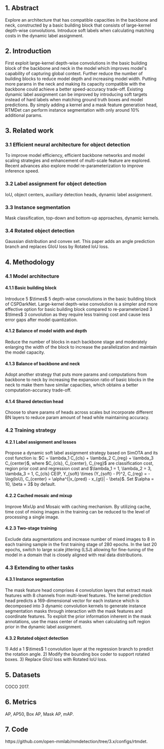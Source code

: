 <h2>1. Abstract</h2>
Explore an architecture that has compatible capacities in the backbone and neck, constructed by a basic building block that consists of large-kernel depth-wise convolutions. Introduce soft labels when calculating matching costs in the dynamic label assignment. 
<h2>2. Introduction</h2>
First exploit large-kernel depth-wise convolutions in the basic building block of the backbone and neck in the model which improves model's capability of capturing global context. Further reduce the number of building blocks to reduce model depth and increasing model width. Putting more params in the neck and making its capacity compatible with the backbone could achieve a better speed-accuracy trade-off. Existing dynamic label assignment can be improved by introducing soft targets instead of hard labels when matching ground truth boxes and model predictions. By simply adding a kernel and a mask feature generation head, RTMDet can perform instance segmentation with only around 10% additional params.
<h2>3. Related work</h2>
<h3>3.1 Efficient neural architecture for object detection</h3>
To improve model efficiency, efficient backbone networks and model scaling strategies and enhancement of multi-scale feature are explored. Recent advances also explore model re-parameterization to improve inference speed.
<h3>3.2 Label assignment for object detection</h3>
IoU, object centers, auxiliary detection heads, dynamic label assignment.
<h3>3.3 Instance segmentation</h3>
Mask classification, top-down and bottom-up approaches, dynamic kernels.
<h3>3.4 Rotated object detection</h3>
Gaussian distribution and convex set. This paper adds an angle prediction branch and replaces GIoU loss by Rotated IoU loss.
<h2>4. Methodology</h2>
<h3>4.1 Model architecture</h3>
<h4>4.1.1 Basic building block</h4>
Introduce 5 $\times$ 5 depth-wise convolutions in the basic building block of CSPDarkNet. Large-kernel depth-wise convolution is a simpler and more effective option for basic building block compared to re-parameterized 3 $\times$ 3 convolution as they require less training cost and cause less error gaps after model quantization.
<h4>4.1.2 Balance of model width and depth</h4>
Reduce the number of blocks in each backbone stage and moderately enlarging the width of the block to increase the parallelization and maintain the model capacity.
<h4>4.1.3 Balance of backbone and neck</h4>
Adopt another strategy that puts more params and computations from backbone to neck by increasing the expansion ratio of basic blocks in the neck to make them have similar capacities, which obtains a better computation-accuracy trade-off.
<h4>4.1.4 Shared detection head</h4>
Choose to share params of heads across scales but incorporate different BN layers to reduce param amount of head while maintaining accuracy.
<h3>4.2 Training strategy</h3>
<h4>4.2.1 Label assignment and losses</h4>
Propose a dynamic soft label assignment strategy based on SimOTA and its cost function is: $C = \lambda_1 C_{cls} + \lambda_2 C_{reg} + \lambda_3 C_{center}$, where $C_{cls}, C_{center}, C_{reg}$ are classification cost, region prior cost and regression cost and $\lambda_1 = 1, \lambda_2 = 3, \lambda_3 = 1, C_{cls} CE(P, Y_{soft} \times (Y_{soft} - P)^2, C_{reg} = -\log(IoU), C_{center} = \alpha^{|x_{pred} - x_{gt}| - \beta}$. Set $\alpha = 10, \beta = 3$ by default.
<h4>4.2.2 Cached mosaic and mixup</h4>
Improve MixUp and Mosaic with caching mechanism. By utilizing cache, time cost of mixing images in the training can be reduced to the level of processing a single image.
<h4>4.2.3 Two-stage training</h4>
Exclude data augmentations and increase number of mixed images to 8 in each training sample in the first training stage of 280 epochs. In the last 20 epochs, switch to large scale jittering (LSJ) allowing for fine-tuning of the model in a domain that is closely aligned with real data distributions.
<h3>4.3 Extending to other tasks</h3>
<h4>4.3.1 Instance segmentation</h4>
The mask feature head comprises 4 convolution layers that extract mask features with 8 channels from multi-level features. The kernel prediction head predicts a 169-dimensional vector for each instance which is decomposed into 3 dynamic convolution kernels to generate instance segmentation masks through interaction with the mask features and coordinate features. To exploit the prior information inherent in the mask annotations, use the mass center of masks when calculating soft region prior in the dynamic label assignment.
<h4>4.3.2 Rotated object detection</h4>
1) Add a 1 $\times$ 1 convolution layer at the regression branch to predict the rotation angle.
2) Modify the bounding box coder to support rotated boxes.
3) Replace GIoU loss with Rotated IoU loss.
<h2>5. Datasets</h2>
COCO 2017.
<h2>6. Metrics</h2>
AP, AP50, Box AP, Mask AP, mAP.
<h2>7. Code</h2>
https://github.com/open-mmlab/mmdetection/tree/3.x/configs/rtmdet.